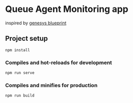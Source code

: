 # Queue Agent Monitoring app
inspired by [genesys blueprint](https://developer.genesys.cloud/blueprints/agent-monitoring-app-blueprint/)

## Project setup
```
npm install
```

### Compiles and hot-reloads for development
```
npm run serve
```

### Compiles and minifies for production
```
npm run build
```
